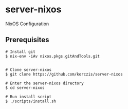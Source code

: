 # server-nixos

NixOS Configuration


## Prerequisites

```
# Install git
$ nix-env -iAv nixos.pkgs.gitAndTools.git


# Clone server-nixos
$ git clone https://github.com/korczis/server-nixos

# Enter the server-nixos directory
$ cd server-nixos

# Run install script
$ ./scripts/install.sh
```
